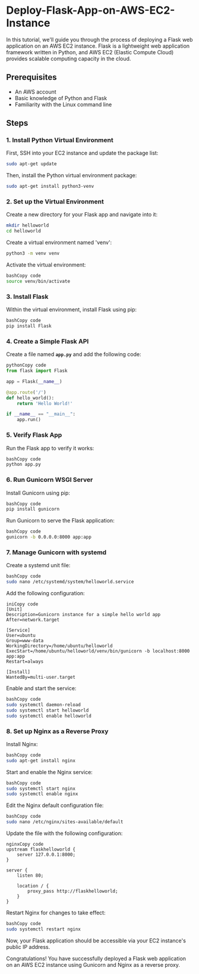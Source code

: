 # Deploy-Flask-App-on-AWS-EC2-Instance
In this tutorial, we'll guide you through the process of deploying a Flask web application on an AWS EC2 instance. Flask is a lightweight web application framework written in Python, and AWS EC2 (Elastic Compute Cloud) provides scalable computing capacity in the cloud.

## **Prerequisites**

- An AWS account
- Basic knowledge of Python and Flask
- Familiarity with the Linux command line

## **Steps**

### **1. Install Python Virtual Environment**

First, SSH into your EC2 instance and update the package list:

```bash
sudo apt-get update
```

Then, install the Python virtual environment package:

```bash
sudo apt-get install python3-venv
```

### **2. Set up the Virtual Environment**

Create a new directory for your Flask app and navigate into it:

```bash
mkdir helloworld
cd helloworld
```

Create a virtual environment named 'venv':

```bash
python3 -m venv venv
```

Activate the virtual environment:

```bash
bashCopy code
source venv/bin/activate

```

### **3. Install Flask**

Within the virtual environment, install Flask using pip:

```bash
bashCopy code
pip install Flask

```

### **4. Create a Simple Flask API**

Create a file named **`app.py`** and add the following code:

```python
pythonCopy code
from flask import Flask

app = Flask(__name__)

@app.route('/')
def hello_world():
    return 'Hello World!'

if __name__ == "__main__":
    app.run()

```

### **5. Verify Flask App**

Run the Flask app to verify it works:

```bash
bashCopy code
python app.py

```

### **6. Run Gunicorn WSGI Server**

Install Gunicorn using pip:

```bash
bashCopy code
pip install gunicorn

```

Run Gunicorn to serve the Flask application:

```bash
bashCopy code
gunicorn -b 0.0.0.0:8000 app:app

```

### **7. Manage Gunicorn with systemd**

Create a systemd unit file:

```bash
bashCopy code
sudo nano /etc/systemd/system/helloworld.service

```

Add the following configuration:

```
iniCopy code
[Unit]
Description=Gunicorn instance for a simple hello world app
After=network.target

[Service]
User=ubuntu
Group=www-data
WorkingDirectory=/home/ubuntu/helloworld
ExecStart=/home/ubuntu/helloworld/venv/bin/gunicorn -b localhost:8000 app:app
Restart=always

[Install]
WantedBy=multi-user.target

```

Enable and start the service:

```bash
bashCopy code
sudo systemctl daemon-reload
sudo systemctl start helloworld
sudo systemctl enable helloworld

```

### **8. Set up Nginx as a Reverse Proxy**

Install Nginx:

```bash
bashCopy code
sudo apt-get install nginx

```

Start and enable the Nginx service:

```bash
bashCopy code
sudo systemctl start nginx
sudo systemctl enable nginx

```

Edit the Nginx default configuration file:

```bash
bashCopy code
sudo nano /etc/nginx/sites-available/default

```

Update the file with the following configuration:

```
nginxCopy code
upstream flaskhelloworld {
    server 127.0.0.1:8000;
}

server {
    listen 80;

    location / {
        proxy_pass http://flaskhelloworld;
    }
}

```

Restart Nginx for changes to take effect:

```bash
bashCopy code
sudo systemctl restart nginx

```

Now, your Flask application should be accessible via your EC2 instance's public IP address.

Congratulations! You have successfully deployed a Flask web application on an AWS EC2 instance using Gunicorn and Nginx as a reverse proxy.
